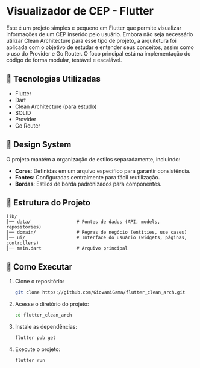 
# Visualizador de CEP - Flutter

Este é um projeto simples e pequeno em Flutter que permite visualizar informações de um CEP inserido pelo usuário. Embora não seja necessário utilizar Clean Architecture para esse tipo de projeto, a arquitetura foi aplicada com o objetivo de estudar e entender seus conceitos, assim como o uso do Provider e Go Router. O foco principal está na implementação do código de forma modular, testável e escalável.

## 📌 Tecnologias Utilizadas
- Flutter  
- Dart  
- Clean Architecture (para estudo)  
- SOLID  
- Provider  
- Go Router  

## 🎨 Design System
O projeto mantém a organização de estilos separadamente, incluindo:
- **Cores**: Definidas em um arquivo específico para garantir consistência.  
- **Fontes**: Configuradas centralmente para fácil reutilização.  
- **Bordas**: Estilos de borda padronizados para componentes.  

## 📂 Estrutura do Projeto
```
lib/
│── data/                 # Fontes de dados (API, models, repositories)
│── domain/               # Regras de negócio (entities, use cases)
│── ui/                   # Interface do usuário (widgets, páginas, controllers)
│── main.dart             # Arquivo principal
```

## 🚀 Como Executar
1. Clone o repositório:  
   ```bash
   git clone https://github.com/GiovaniGama/flutter_clean_arch.git
   ```  
2. Acesse o diretório do projeto:  
   ```bash
   cd flutter_clean_arch
   ```  
3. Instale as dependências:  
   ```bash
   flutter pub get
   ```  
4. Execute o projeto:  
   ```bash
   flutter run
   ```


